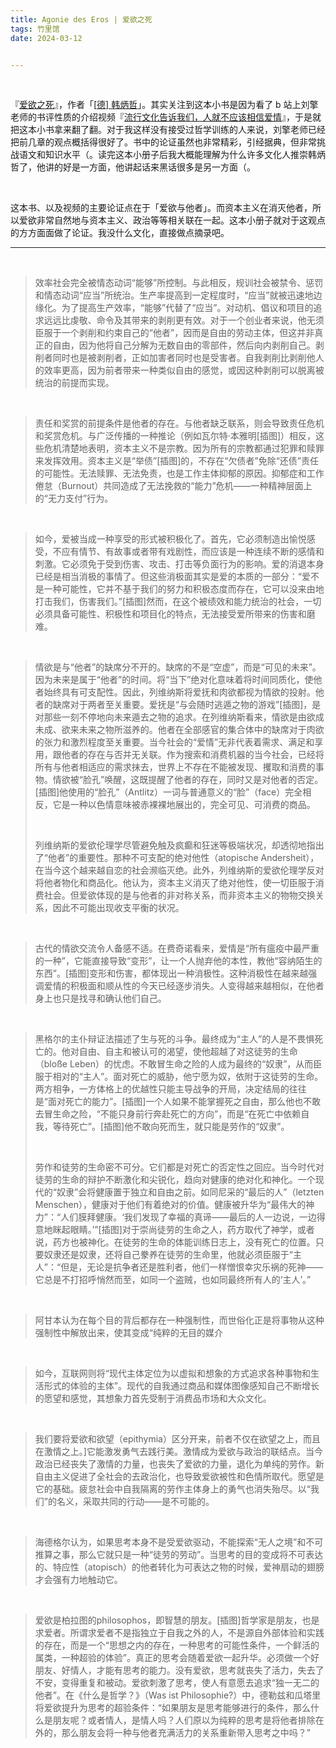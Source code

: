 ```yaml
---
title: Agonie des Eros | 爱欲之死
tags: 竹里馆
date: 2024-03-12


---
```


<br/>

『[爱欲之死](https://book.douban.com/subject/30389924/)』，作者「[[德\] 韩炳哲](https://book.douban.com/search/韩炳哲)」。其实关注到这本小书是因为看了 b 站上刘擎老师的书评性质的介绍视频『[流行文化告诉我们，人就不应该相信爱情](https://www.bilibili.com/video/BV1P8411t7Gm)』，于是就把这本小书拿来翻了翻。对于我这样没有接受过哲学训练的人来说，刘擎老师已经把前几章的观点概括得很好了。书中的论证虽然也非常精彩，引经据典，但非常挑战语文和知识水平（。读完这本小册子后我大概能理解为什么许多文化人推崇韩炳哲了，他讲的好是一方面，他讲起话来黑话很多是另一方面（。

<br/>

这本书、以及视频的主要论证点在于「爱欲与他者」。而资本主义在消灭他者，所以爱欲非常自然地与资本主义、政治等等相关联在一起。这本小册子就对于这观点的方方面面做了论证。我没什么文化，直接做点摘录吧。

---

<br/>

> 效率社会完全被情态动词“能够”所控制。与此相反，规训社会被禁令、惩罚和情态动词“应当”所统治。生产率提高到一定程度时，“应当”就被迅速地边缘化。为了提高生产效率，“能够”代替了“应当”。对动机、倡议和项目的追求远远比虔敬、命令及其带来的剥削更有效。对于一个创业者来说，他无须臣服于一个剥削和约束自己的“他者”，因而是自由的劳动主体，但这并非真正的自由，因为他将自己分解为无数自由的零部件，然后向内剥削自己。剥削者同时也是被剥削者，正如加害者同时也是受害者。自我剥削比剥削他人的效率更高，因为前者带来一种类似自由的感觉，或因这种剥削可以脱离被统治的前提而实现。

<br/>

> 责任和奖赏的前提条件是他者的存在。与他者缺乏联系，则会导致责任危机和奖赏危机。与广泛传播的一种推论（例如瓦尔特·本雅明[插图]）相反，这些危机清楚地表明，资本主义不是宗教。因为所有的宗教都通过犯罪和赎罪来发挥效用。资本主义是“举债”[插图]的，不存在“欠债者”免除“还债”责任的可能性。无法赎罪、无法免责，也是工作主体抑郁的原因。抑郁症和工作倦怠（Burnout）共同造成了无法挽救的“能力”危机——一种精神层面上的“无力支付”行为。

<br/>

> 如今，爱被当成一种享受的形式被积极化了。首先，它必须制造出愉悦感受，不应有情节、有故事或者带有戏剧性，而应该是一种连续不断的感情和刺激。它必须免于受到伤害、攻击、打击等负面行为的影响。爱的消退本身已经是相当消极的事情了。但这些消极面其实是爱的本质的一部分：“爱不是一种可能性，它并不基于我们的努力和积极态度而存在，它可以没来由地打击我们，伤害我们。”[插图]然而，在这个被绩效和能力统治的社会，一切必须具备可能性、积极性和项目化的特点，无法接受爱所带来的伤害和磨难。

<br/>

> 情欲是与“他者”的缺席分不开的。缺席的不是“空虚”，而是“可见的未来”。因为未来是属于“他者”的时间。将“当下”绝对化意味着将时间同质化，使他者始终具有可支配性。因此，列维纳斯将爱抚和肉欲都视为情欲的投射。他者的缺席对于两者至关重要。爱抚是“与会随时逃遁之物的游戏”[插图]，是对那些一刻不停地向未来遁去之物的追求。在列维纳斯看来，情欲是由欲成未成、欲来未来之物所滋养的。他者在全部感官的集合体中的缺席对于肉欲的张力和激烈程度至关重要。当今社会的“爱情”无非代表着需求、满足和享用，跟他者的存在与否并无关联。作为搜索和消费机器的当今社会，已经将所有与他者相适应的需求抹去，世界上不存在不能被发现、攫取和消费的事物。情欲被“脸孔”唤醒，这既提醒了他者的存在，同时又是对他者的否定。[插图]他使用的“脸孔”（Antlitz）一词与普通意义的“脸”（face）完全相反，它是一种以色情意味被赤裸裸地展出的，完全可见、可消费的商品。
>
> <br/>
>
> 列维纳斯的爱欲伦理学尽管避免触及疯癫和狂迷等极端状况，却透彻地指出了“他者”的重要性。那种不可支配的绝对他性（atopische Andersheit），在当今这个越来越自恋的社会濒临灭绝。此外，列维纳斯的爱欲伦理学反对将他者物化和商品化。他认为，资本主义消灭了绝对他性，使一切臣服于消费社会。但爱欲体现的是与他者的非对称关系，而非资本主义的物物交换关系，因此不可能出现收支平衡的状况。

<br/>

> 古代的情欲交流令人备感不适。在费奇诺看来，爱情是“所有瘟疫中最严重的一种”，它能直接导致“变形”，让一个人抛弃他的本性，教他“容纳陌生的东西”。[插图]变形和伤害，都体现出一种消极性。这种消极性在越来越强调爱情的积极面和顺从性的今天已经逐步消失。人变得越来越相似，在他者身上也只是找寻和确认他们自己。

<br/>

> 黑格尔的主仆辩证法描述了生与死的斗争。最终成为“主人”的人是不畏惧死亡的。他对自由、自主和被认可的渴望，使他超越了对这徒劳的生命（bloße Leben）的忧虑。不敢冒生命之险的人成为最终的“奴隶”，从而臣服于相对的“主人”。面对死亡的威胁，他宁愿为奴，依附于这徒劳的生命。两方相争，一方体格上的优越性只能主导战争的开局，决定结局的往往是“面对死亡的能力”。[插图]一个人如果不能掌握死之自由，那么他也不敢去冒生命之险，“不能只身前行奔赴死亡的方向”，而是“在死亡中依赖自我，等待死亡”。[插图]他不敢向死而生，就只能是劳作的“奴隶”。
>
> <br/>
>
> 劳作和徒劳的生命密不可分。它们都是对死亡的否定性之回应。当今时代对徒劳的生命的辩护不断激化和尖锐化，趋向对健康的绝对化和神化。一个现代的“奴隶”会将健康置于独立和自由之前。如同尼采的“最后的人”（letzten Menschen），健康对于他们有着绝对的价值。健康被升华为“最伟大的神力”：“人们膜拜健康。‘我们发现了幸福的真谛——最后的人一边说，一边得意地眯起眼睛。’”[插图]对于崇尚徒劳的生命之人，药方取代了神学，或者说，药方也被神化。在徒劳的生命的体能训练日志上，没有死亡的位置。只要奴隶还是奴隶，还将自己豢养在徒劳的生命里，他就必须臣服于“主人”：“但是，无论是抗争者还是胜利者，他们一样憎恨幸灾乐祸的死神——它总是不打招呼悄然而至，如同一个盗贼，也如同最终所有人的‘主人’。”

<br/>

> 阿甘本认为在每个目的背后都存在一种强制性，而世俗化正是将事物从这种强制性中解放出来，使其变成“纯粹的无目的媒介

<br/>

> 如今，互联网则将“现代主体定位为以虚拟和想象的方式追求各种事物和生活形式的体验的主体”。现代的自我通过商品和媒体图像感知自己不断增长的愿望和感觉，其想象力首先受制于消费品市场和大众文化。

<br/>

> 我们要将爱欲和欲望（epithymia）区分开来，前者不仅在欲望之上，而且在激情之上。]它能激发勇气去践行美。激情成为爱欲与政治的联结点。当今政治已经丧失了激情的力量，也丧失了爱欲的力量，退化为单纯的劳作。新自由主义促进了全社会的去政治化，也导致爱欲被性和色情所取代。愿望是它的基础。疲怠社会中自我隔离的劳作主体身上的勇气也消失殆尽。以“我们”的名义，采取共同的行动——是不可能的。

<br/>

> 海德格尔认为，如果思考本身不是受爱欲驱动，不能探索“无人之境”和不可推算之事，那么它就只是一种“徒劳的劳动”。当思考的目的变成将不可表达的、特应性（atopisch）的他者转化为可表达之物的时候，爱神扇动的翅膀才会强有力地触动它。

<br/>

> 爱欲是柏拉图的philosophos，即智慧的朋友。[插图]哲学家是朋友，也是求爱者。所谓求爱者不是指独立于自我之外的人，不是源自外部体验和实践的存在，而是一个“思想之内的存在，一种思考的可能性条件，一个鲜活的属类，一种超验的体验”。真正的思考会随着爱欲一起升华。必须做一个好朋友、好情人，才能有思考的能力。没有爱欲，思考就丧失了活力，失去了不安，变得重复和被动。爱欲刺激了思考，使人有意愿去追求“独一无二的他者”。在《什么是哲学？》（Was ist Philosophie?）中，德勒兹和瓜塔里将爱欲提升为思考的超验条件：“如果朋友是思考能够进行的条件，那么什么是朋友呢？或者情人，是情人吗？人们原以为纯粹的思考是将他者排除在外的，那么朋友会将一种与他者充满活力的关系重新带入思考之中吗？”

<br/>